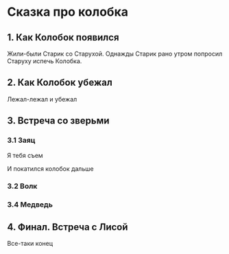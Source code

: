 # Сказка про колобка

## 1. Как Колобок появился
Жили-были Старик со Старухой. Однажды Старик рано утром попросил Старуху испечь Колобка.

## 2. Как Колобок убежал
Лежал-лежал и убежал

## 3. Встреча со зверьми

### 3.1 Заяц
Я тебя съем

И покатился колобок дальше
 
### 3.2 Волк

### 3.4 Медведь

## 4. Финал. Встреча с Лисой
Все-таки конец

